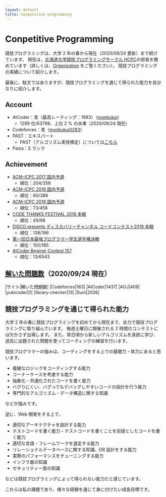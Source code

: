```yaml
---
layout: default
title: conpetitive programming
---
```


# Conpetitive Programming

競技プログラミングは、大学 2 年の春から現在（2020/09/24 更新）まで続けています。
現在は、[北海道大学競技プログラミングサークル HCPC](https://hcpc-hokudai.github.io/)の部長を務めています（詳しくは、[Organization](organization/) をご覧ください）。
競技プログラミングの実績について紹介します。

最後に、駄文ではありますが、競技プログラミングを通じて得られた能力を自分なりに紹介します。

## Account
- AtCoder：青（最高レーティング：1983）（[monkukui](https://atcoder.jp/users/monkukui)）
    - 1299 位/63798、上位 2 % の水準（2020/09/24 現在）
- Codeforces：青（[monkukui0283](https://codeforces.com/profile/monkukui0283)）
- PAST：エキスパート
    - PAST（アルゴリズム実技検定）については[こちら](https://past.atcoder.jp)
- Paiza：S ランク

## Achievement
- [ACM-ICPC 2017 国内予選](https://icpc.iisf.or.jp/2017-tsukuba/domestic)
    - 順位：204/358
- [ACM-ICPC 2018 国内予選](https://icpc.iisf.or.jp/2018-yokohama/domestic)
    - 順位：60/388
- [ACM-ICPC 2019 国内予選](https://icpc.iisf.or.jp/2019-yokohama/2019kokunaiyosen)
    - 順位：73/458
- [CODE THANKS FESTIVAL 2018 本戦](https://www.recruit-jinji.jp/recruitment/code_fes)
    - 順位：49/98
- [DISCO presents ディスカバリーチャンネル コードコンテスト2019 本戦](https://www.discoverychannel.jp/campaign/ddcc2019/)
    - 順位：138/196
- [第一回日本最強プログラマー学生選手権決勝](https://atcoder.jp/contests/jsc2019-final)
    - 順位：150/185
- [AtCoder Beginer Contest 157](https://atcoder.jp/contests/abc157)
    - 順位：13/6543

## [解いた問題数](https://rating-history.herokuapp.com/index.html?handle_topcoder=&handle_codeforces=monkukui0283&handle_atcoder=monkukui&handle_aoj=monkukui&handle_yukicoder=monkukui&handle_librarychecker=monkukui&select_handle=TAB)（2020/09/24 現在）

|サイト|解いた問題数|
|Codeforces|163|
|AtCoder|1437|
|AOJ|409|
|yukicoder|0|
|library-checker|13|
|Sum|2026|


## 競技プログラミングを通じて得られた能力

大学 2 年の春に競技プログラミングを初めてから現在まで、全力で競技プログラミングに取り組んでいます。
毎週土曜日に開催される 2 時間のコンテストには欠かさず出場します。
また、常日頃から新しいアルゴリズムを貪欲に学び、過去に出題された問題を使ってコーディングの練習を行います。

競技プログラマーの強みは、コーディングをする上での基礎力・体力にあると思います。
- 複雑なロジックをコーディングする能力
- コーナーケースを考慮する能力
- 抽象化・共通化されたコードを書く能力
- バグりにくい、バグってもデバッグしやすいコードの設計を行う能力
- 専門的なアルゴリズム・データ構造に関する知識

などが強みです。

逆に、Web 開発をする上で、
- 適切なアーキテクチャを設計する能力
- テストコードを書く能力・テストコードを書くことを前提としたコードを書く能力
- 適切な言語・フレームワークを選定する能力
- リレーショナルデータベースに関する知識、DB 設計をする能力
- 実際のパフォーマンスをチューニングする能力
- インフラ面の知識
- セキュリティー面の知識

などは競技プログラミングによって得られない能力だと感じています。

これらは私の課題であり、様々な経験を通じて身に付けたい成長目標です。
